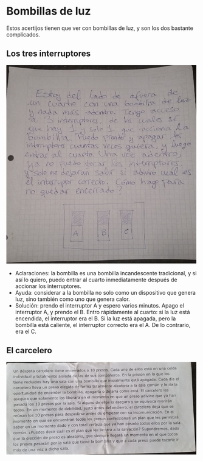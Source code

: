 Bombillas de luz
================

Estos acertijos tienen que ver con bombillas de luz, y son los dos bastante complicados.

Los tres interruptores
----------------------

![](tres_interruptores.jpg)

* Aclaraciones: la bombilla es una bombilla incandescente tradicional, y si así lo quiero, puedo entrar al cuarto inmediatamente después de accionar los interruptores.
* Ayuda: considerar a la bombilla no solo como un dispositivo que genera luz, sino también como uno que genera calor.
* Solución: prendo el interruptor A y espero varios minutos. Apago el interruptor A, y prendo el B. Entro rápidamente al cuarto: si la luz está encendida, el interruptor era el B. Si la luz está apagada, pero la bombilla está caliente, el interruptor correcto era el A. De lo contrario, era el C.

El carcelero
------------

![](carcelero.jpg)
